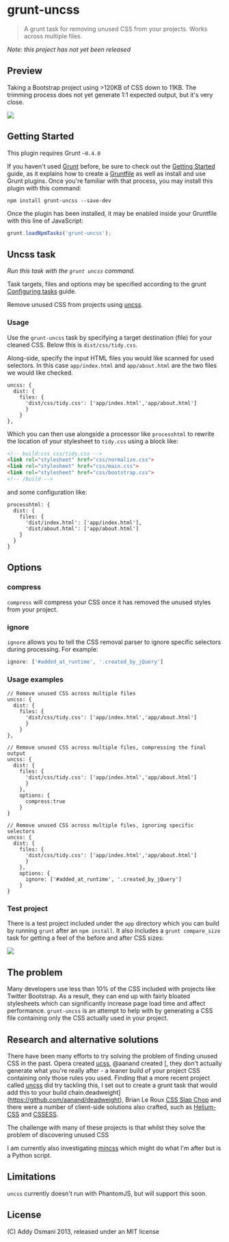# grunt-uncss

>A grunt task for removing unused CSS from your projects. Works across multiple files.

*Note: this project has not yet been released*

## Preview

Taking a Bootstrap project using >120KB of CSS down to 11KB. The trimming process does not yet generate 1:1 expected output, but it's very close. 

![](http://i.imgur.com/uhWMALH.gif)

## Getting Started

This plugin requires Grunt `~0.4.0`

If you haven't used [Grunt](http://gruntjs.com/) before, be sure to check out the [Getting Started](http://gruntjs.com/getting-started) guide, as it explains how to create a [Gruntfile](http://gruntjs.com/sample-gruntfile) as well as install and use Grunt plugins. Once you're familiar with that process, you may install this plugin with this command:

```shell
npm install grunt-uncss --save-dev
```

Once the plugin has been installed, it may be enabled inside your Gruntfile with this line of JavaScript:

```js
grunt.loadNpmTasks('grunt-uncss');
```

## Uncss task

_Run this task with the `grunt uncss` command._

Task targets, files and options may be specified according to the grunt [Configuring tasks](http://gruntjs.com/configuring-tasks) guide.

Remove unused CSS from projects using [uncss](https://github.com/giakki/uncss).

### Usage

Use the `grunt-uncss` task by specifying a target destination (file) for your cleaned CSS. Below this is `dist/css/tidy.css`. 

Along-side, specify the input HTML files you would like scanned for used selectors. In this case `app/index.html` and `app/about.html` are the two files we would like checked.

```shell
uncss: {
  dist: {
    files: {
      'dist/css/tidy.css': ['app/index.html','app/about.html']
      }
    }
},
```

Which you can then use alongside a processor like `processhtml` to
rewrite the location of your stylesheet to `tidy.css` using a block
like:

```html
<!-- build:css css/tidy.css -->
<link rel="stylesheet" href="css/normalize.css">
<link rel="stylesheet" href="css/main.css">
<link rel="stylesheet" href="css/bootstrap.css">
<!-- /build -->
```

and some configuration like:

```shell
processhtml: {
  dist: {
    files: {
      'dist/index.html': ['app/index.html'],
      'dist/about.html': ['app/about.html']
    }
  }
}
```

## Options

### compress

`compress` will compress your CSS once it has removed the unused styles from your project.

### ignore

`ignore` allows you to tell the CSS removal parser to ignore specific selectors during processing. For example:

```javascript
ignore: ['#added_at_runtime', '.created_by_jQuery']
```

### Usage examples

```shell
// Remove unused CSS across multiple files
uncss: {
  dist: {
    files: {
      'dist/css/tidy.css': ['app/index.html','app/about.html']
      }
    }
},
```

```shell
// Remove unused CSS across multiple files, compressing the final output
uncss: {
  dist: {
    files: {
      'dist/css/tidy.css': ['app/index.html','app/about.html']
      }
    },
    options: {
      compress:true
    }
}
```

```shell
// Remove unused CSS across multiple files, ignoring specific selectors
uncss: {
  dist: {
    files: {
      'dist/css/tidy.css': ['app/index.html','app/about.html']
      }
    },
    options: {
      ignore: ['#added_at_runtime', '.created_by_jQuery']
    }
}
```

### Test project

There is a test project included under the `app` directory which you can build by running `grunt` after an `npm install`. It also includes a `grunt compare_size` task for getting a feel of the before and after CSS sizes:

![](http://i.imgur.com/bUseCPh.png)



## The problem

Many developers use less than 10% of the CSS included with projects like Twitter Bootstrap. As a result, they can end up with fairly bloated stylesheets which can significantly increase page load time and affect performance. `grunt-uncss` is an attempt to help with by generating a CSS file containing only the CSS actually used in your project.

## Research and alternative solutions

There have been many efforts to try solving the problem of finding unused CSS in the past. Opera created [ucss](https://github.com/operasoftware/ucss), @aanand created [, they don't actually generate what you're really after - a leaner build of your project CSS containing only those rules you used. Finding that a more recent project called [uncss](https://github.com/giakki/uncss) did try tackling this, I set out to create a grunt task that would add this to your build chain.deadweight](https://github.com/aanand/deadweight), Brian Le Roux [CSS Slap Chop](https://github.com/brianleroux/css-slap-chop) and there were a number of client-side solutions also crafted, such as [Helium-CSS](https://github.com/geuis/helium-css) and [CSSESS](https://github.com/driverdan/cssess).

The challenge with many of these projects is that whilst they solve the problem of discovering unused CSS

I am currently also investigating [mincss](http://www.peterbe.com/plog/mincss) which might do what I'm after but is a Python script.

## Limitations

`uncss` currently doesn't run with PhantomJS, but will support this soon.

## License

(C) Addy Osmani 2013, released under an MIT license

